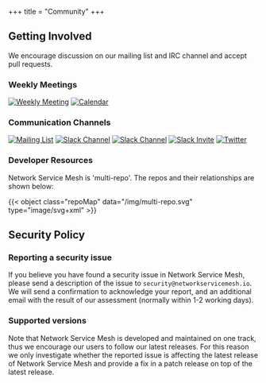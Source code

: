 +++
title = "Community"
+++

## Getting Involved

We encourage discussion on our mailing list and IRC channel and accept pull requests.

### Weekly Meetings
[![Weekly Meeting](https://img.shields.io/badge/Weekly%20Meeting%20Minutes-Tue%208am%20PT-blue.svg?style=plastic)](https://docs.google.com/document/d/1C9NKjo0PWNWypROEO9-Y6haw5h9Xmurvl14SXpciz2Y/edit#heading=h.rc9df0a6n3ng)
[![Calendar](https://img.shields.io/badge/Calendar-Subscribe-blue.svg?style=plastic)](https://calendar.google.com/calendar/embed?src=iae5pl3qbf2g5ehm6jb2h7gv08%40group.calendar.google.com&ctz=America%2FLos_Angeles)

### Communication Channels
[![Mailing List](https://img.shields.io/badge/Mailing%20List-networkservicemesh-blue.svg?style=plastic)](https://groups.google.com/forum/#!forum/networkservicemesh)
[![Slack Channel](https://img.shields.io/badge/Slack:-%23nsm%20on%20CNCF%20Slack-blue.svg?style=plastic&logo=slack)](https://cloud-native.slack.com/messages/CHQNNUPN1/)
[![Slack Channel](https://img.shields.io/badge/Slack:-%23nsm--dev%20on%20CNCF%20Slack-blue.svg?style=plastic&logo=slack)](https://cloud-native.slack.com/messages/CHSKJ4849/)
[![Slack Invite](https://img.shields.io/badge/Slack-CNCF%20Slack%20Invite-blue.svg?style=plastic&logo=slack)](https://slack.cncf.io/)
[![Twitter](https://img.shields.io/twitter/url/http/shields.io.svg?style=social)](https://twitter.com/nservicemesh)


### Developer Resources

Network Service Mesh is 'multi-repo'.  The repos and their relationships are shown below:

{{< object class="repoMap" data="/img/multi-repo.svg" type="image/svg+xml" >}}


## Security Policy

### Reporting a security issue

If you believe you have found a security issue in Network Service Mesh, please send a description of the issue to 
`security@networkservicemesh.io`. We will send a confirmation to acknowledge your report, and an additional email with the result of our assessment (normally within 1-2 working days).

### Supported versions

Note that Network Service Mesh is developed and maintained on one track, thus we encourage our users to follow our latest releases. For this reason we only investigate whether the reported issue is affecting the latest release of Network Service Mesh and provide a fix in a patch release on top of the latest release.
